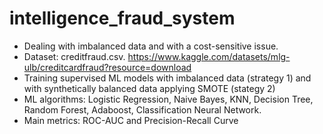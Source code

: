 # intelligence_fraud_system

- Dealing with imbalanced data and with a cost-sensitive issue. 
- Dataset: creditfraud.csv.  https://www.kaggle.com/datasets/mlg-ulb/creditcardfraud?resource=download
- Training supervised ML models with imbalanced data (strategy 1) and with synthetically balanced data applying SMOTE (stategy 2)
- ML algorithms: Logistic Regression, Naive Bayes, KNN, Decision Tree, Random Forest, Adaboost, Classification Neural Network.
- Main metrics: ROC-AUC and Precision-Recall Curve
